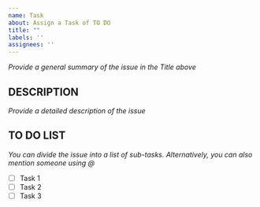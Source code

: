 ```yaml
---
name: Task
about: Assign a Task of TO DO
title: ""
labels: ''
assignees: ''
---
```


*Provide a general summary of the issue in the Title above*

DESCRIPTION
-----------
*Provide a detailed description of the issue*


TO DO LIST
-----------
*You can divide the issue into a list of sub-tasks. Alternatively, you can also mention someone using @*

- [ ] Task 1
- [ ] Task 2
- [ ] Task 3
